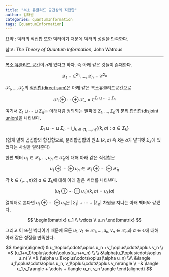 ```yaml
---
title: "복소 유클리드 공간상의 직접합"
author: 김태원
categories: quantumInformation
tags: [quantumInformation]
---
```


요약 : 벡터의 직접합 또한 벡터이기 때문에 벡터의 성질을 만족한다. 

참고: *The Theory of Quantum Information*, John Watrous 

---

[복소 유클리드 공간](https://pangmoo-ktw.github.io/pangmoo-KTW/complexEuclideanSpaces)이 $n$개 있다고 하자. 즉 아래 같은 것들이 존재한다. 

$$
\mathcal{X}_1=\mathbb{C}^{\Sigma_1},\ldots,\mathcal{X}_n=\mathcal{C}^{\Sigma_n}
$$

$\mathcal{X}_1,\ldots,\mathcal{X}_n$의 <u>직접합(direct sum)</u>은 아래 같은 복소유클리드공간으로

$$
\mathcal{X}_1\oplus\cdots\oplus\mathcal{X_n} = \mathbb{C}^{\Sigma_1\sqcup\cdots\sqcup\Sigma_n}
$$

여기서 $\Sigma_1\sqcup\cdots\sqcup\Sigma_n$는 아래처럼 정의되는 알파벳 $\Sigma_1,\ldots,\Sigma_n$의 <u>분리 합집합(disjoint union)</u>을 나타낸다.

$$
\Sigma_1\sqcup\cdots\sqcup\Sigma_n = 
\bigcup_{k\in\lbrace1,\ldots,n\rbrace}\lbrace (k,a):a\in\Sigma_k\rbrace
$$

(쉽게 말해 곱집합의 합집합으로, 분리합집합의 원소 $(k,a)$ 속 $k$는 $a$가 알파벳 $\Sigma_k$에 있었다는 사실을 알려준다) 

한편 벡터 $u_1\in\mathcal{X}_1,\ldots,u_n\in\mathcal{X}_n$에 대해 아래 같은 직접합은 

$$
u_1\oplus\cdots\oplus u_n\in\mathcal{X}_1\oplus\cdots\oplus\mathcal{X}_n
$$

각 $k\in\lbrace,\ldots,n\rbrace$와 $a\in\Sigma_k$에 대해 아래 같은 벡터를 나타낸다. 

$$
(u_1\oplus\cdots\oplus u_n)(k,a)=u_k(a)
$$

열벡터로 본다면 $u_1\oplus\cdots\oplus u_n$은 $\lvert\Sigma_1\rvert + \cdots + \lvert\Sigma_n\rvert$ 차원을 지니는 아래 벡터와 같겠다. 

$$
\begin{bmatrix}
u_1 \\ \vdots \\ u_n
\end{bmatrix}
$$

그리고 이 또한 벡터이기 때문에 모든 $u_1,v_1\in\mathcal{X}_1,\ldots,u_n,v_n\in\mathcal{X}_n$과 $\alpha\in\mathbb{C}$에 대해 아래 같은 성질을 만족한다.

$$
\begin{aligned}
& u_1\oplus\cdots\oplus u_n +v_1\oplus\cdots\oplus v_n
\\ =& (u_1+v_1)\oplus\cdots\oplus(u_n+v_n) \\ \\
&\alpha(u_1\oplus\cdots\oplus u_n) \\
=& (\alpha u_1)\oplus\cdots\oplus(\alpha u_n) \\\\
&\langle u_1\oplus\cdots\oplus u_n, v_1\oplus\cdots\oplus v_n\rangle \\
=& \langle u_1,v_1\rangle + \cdots + \langle u_n, v_n \rangle
\end{aligned}
$$

